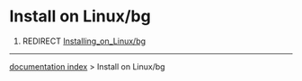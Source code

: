 # Install on Linux/bg
1.  REDIRECT [Installing\_on\_Linux/bg](Installing_on_Linux/bg.md)

---
[documentation index](../README.md) > Install on Linux/bg
